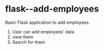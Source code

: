 # flask--add-employees

Basic Flask application to add employees.
1. User can add employees' data
2. view them
3. Search for them
